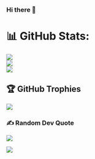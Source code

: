 ### Hi there 👋
# 📊 GitHub Stats:
![](https://github-readme-stats.vercel.app/api?username=PRAMOD-SAMSON&theme=light&hide_border=true&include_all_commits=true&count_private=true)<br/>
![](https://github-readme-stats.vercel.app/api/top-langs/?username=PRAMOD-SAMSON&theme=light&hide_border=true&include_all_commits=true&count_private=true&layout=compact)<br/>
![](https://github-profile-summary-cards.vercel.app/api/cards/profile-details?username=PRAMOD-SAMSON)
## 🏆 GitHub Trophies
![](https://github-profile-trophy.vercel.app/?username=PRAMOD-SAMSON&theme=darkhub&no-frame=false&no-bg=false&margin-w=4)
### ✍️ Random Dev Quote
![](https://quotes-github-readme.vercel.app/api?type=horizontal&theme=radical)

[![](https://visitcount.itsvg.in/api?id=PRAMOD-SAMSON&label=Profile%20Views&icon=5&pretty=true)](https://visitcount.itsvg.in)
<!--
**PRAMOD-SAMSON/PRAMOD-SAMSON** is a ✨ _special_ ✨ repository because its `README.md` (this file) appears on your GitHub profile.

Here are some ideas to get you started:

- 🔭 I’m currently working on ...
- 🌱 I’m currently learning ...
- 👯 I’m looking to collaborate on ...
- 🤔 I’m looking for help with ...
- 💬 Ask me about ...
- 📫 How to reach me: ...
- 😄 Pronouns: ...
- ⚡ Fun fact: ...
-->
